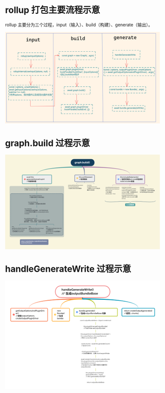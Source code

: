 # rollup 打包主要流程示意

rollup 主要分为三个过程，input（输入）、build（构建）、generate（输出）。

<img src="../images/liucheng1.png" />

# graph.build 过程示意

<img src="../images/graphbuild.png" />

# handleGenerateWrite 过程示意

<img src="../images/handleGenerateWrite.png" />
